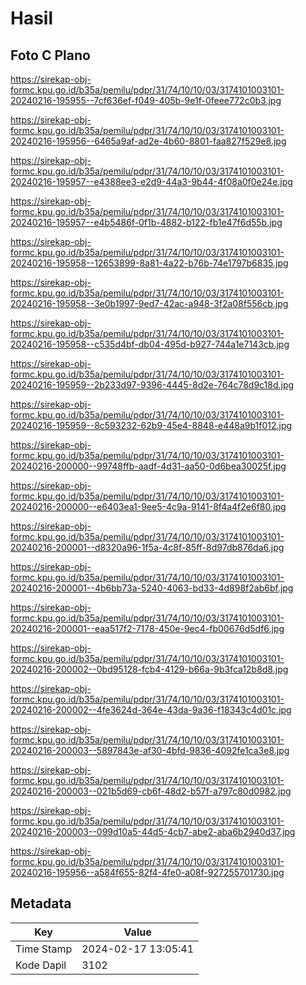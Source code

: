 # Hasil

## Foto C Plano

https://sirekap-obj-formc.kpu.go.id/b35a/pemilu/pdpr/31/74/10/10/03/3174101003101-20240216-195955--7cf636ef-f049-405b-9e1f-0feee772c0b3.jpg

https://sirekap-obj-formc.kpu.go.id/b35a/pemilu/pdpr/31/74/10/10/03/3174101003101-20240216-195956--6465a9af-ad2e-4b60-8801-faa827f529e8.jpg

https://sirekap-obj-formc.kpu.go.id/b35a/pemilu/pdpr/31/74/10/10/03/3174101003101-20240216-195957--e4388ee3-e2d9-44a3-9b44-4f08a0f0e24e.jpg

https://sirekap-obj-formc.kpu.go.id/b35a/pemilu/pdpr/31/74/10/10/03/3174101003101-20240216-195957--e4b5486f-0f1b-4882-b122-fb1e47f6d55b.jpg

https://sirekap-obj-formc.kpu.go.id/b35a/pemilu/pdpr/31/74/10/10/03/3174101003101-20240216-195958--12653899-8a81-4a22-b76b-74e1797b6835.jpg

https://sirekap-obj-formc.kpu.go.id/b35a/pemilu/pdpr/31/74/10/10/03/3174101003101-20240216-195958--3e0b1997-9ed7-42ac-a948-3f2a08f556cb.jpg

https://sirekap-obj-formc.kpu.go.id/b35a/pemilu/pdpr/31/74/10/10/03/3174101003101-20240216-195958--c535d4bf-db04-495d-b927-744a1e7143cb.jpg

https://sirekap-obj-formc.kpu.go.id/b35a/pemilu/pdpr/31/74/10/10/03/3174101003101-20240216-195959--2b233d97-9396-4445-8d2e-764c78d9c18d.jpg

https://sirekap-obj-formc.kpu.go.id/b35a/pemilu/pdpr/31/74/10/10/03/3174101003101-20240216-195959--8c593232-62b9-45e4-8848-e448a9b1f012.jpg

https://sirekap-obj-formc.kpu.go.id/b35a/pemilu/pdpr/31/74/10/10/03/3174101003101-20240216-200000--99748ffb-aadf-4d31-aa50-0d6bea30025f.jpg

https://sirekap-obj-formc.kpu.go.id/b35a/pemilu/pdpr/31/74/10/10/03/3174101003101-20240216-200000--e6403ea1-9ee5-4c9a-9141-8f4a4f2e6f80.jpg

https://sirekap-obj-formc.kpu.go.id/b35a/pemilu/pdpr/31/74/10/10/03/3174101003101-20240216-200001--d8320a96-1f5a-4c8f-85ff-8d97db876da6.jpg

https://sirekap-obj-formc.kpu.go.id/b35a/pemilu/pdpr/31/74/10/10/03/3174101003101-20240216-200001--4b6bb73a-5240-4063-bd33-4d898f2ab6bf.jpg

https://sirekap-obj-formc.kpu.go.id/b35a/pemilu/pdpr/31/74/10/10/03/3174101003101-20240216-200001--eaa517f2-7178-450e-9ec4-fb00676d5df6.jpg

https://sirekap-obj-formc.kpu.go.id/b35a/pemilu/pdpr/31/74/10/10/03/3174101003101-20240216-200002--0bd95128-fcb4-4129-b66a-9b3fca12b8d8.jpg

https://sirekap-obj-formc.kpu.go.id/b35a/pemilu/pdpr/31/74/10/10/03/3174101003101-20240216-200002--4fe3624d-364e-43da-9a36-f18343c4d01c.jpg

https://sirekap-obj-formc.kpu.go.id/b35a/pemilu/pdpr/31/74/10/10/03/3174101003101-20240216-200003--5897843e-af30-4bfd-9836-4092fe1ca3e8.jpg

https://sirekap-obj-formc.kpu.go.id/b35a/pemilu/pdpr/31/74/10/10/03/3174101003101-20240216-200003--021b5d69-cb6f-48d2-b57f-a797c80d0982.jpg

https://sirekap-obj-formc.kpu.go.id/b35a/pemilu/pdpr/31/74/10/10/03/3174101003101-20240216-200003--099d10a5-44d5-4cb7-abe2-aba6b2940d37.jpg

https://sirekap-obj-formc.kpu.go.id/b35a/pemilu/pdpr/31/74/10/10/03/3174101003101-20240216-195956--a584f655-82f4-4fe0-a08f-927255701730.jpg


## Metadata

| Key        | Value               |
| ---------- | ------------------- |
| Time Stamp | 2024-02-17 13:05:41 |
| Kode Dapil | 3102                |



